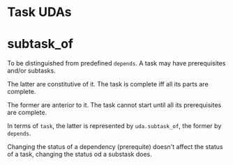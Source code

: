 # Task UDAs

# subtask_of

To be distinguished from predefined `depends`. A task may have prerequisites and/or
subtasks.

The latter are constitutive of it. The task is complete iff all its parts are complete.

The former are anterior to it. The task cannot start until all its prerequisites are complete.

In terms of `task`, the latter is represented by `uda.subtask_of`, the former by `depends`.

Changing the status of a dependency (prerequite) doesn't affect the status of a task,
changing the status od a substask does. 